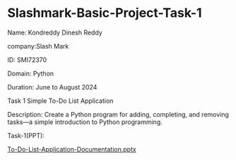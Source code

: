 # Slashmark-Basic-Project-Task-1
Name: Kondreddy Dinesh Reddy

company:Slash Mark

ID: SMI72370

Domain: Python

Duration: June to August 2024


Task 1 Simple To-Do List Application

Description: Create a Python program for adding, completing, and removing tasks—a simple introduction to Python programming.

Task-1(PPT):

[To-Do-List-Application-Documentation.pptx](https://github.com/user-attachments/files/16063500/To-Do-List-Application-Documentation.pptx)
